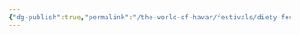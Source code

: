 ```yaml
---
{"dg-publish":true,"permalink":"/the-world-of-havar/festivals/diety-festicals/festival-of-the-fire-goddess/","tags":["Festivals","Diety","Fire","Calander"]}
---
```

